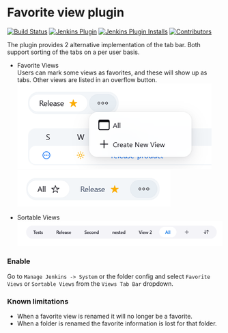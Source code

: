 Favorite view plugin
==============================
[![Build Status](https://ci.jenkins.io/buildStatus/icon?job=Plugins/favorite-view-plugin/master)](https://ci.jenkins.io/job/plugins/job/favorite-view-plugin/)
[![Jenkins Plugin](https://img.shields.io/jenkins/plugin/v/favorite-view.svg)](https://plugins.jenkins.io/favorite-view/)
[![Jenkins Plugin Installs](https://img.shields.io/jenkins/plugin/i/favorite-view.svg?color=blue)](https://plugins.jenkins.io/favorite-view/)
[![Contributors](https://img.shields.io/github/contributors/jenkinsci/favorite-view-plugin.svg)](https://github.com/jenkinsci/favorite-view-plugin/graphs/contributors)

The plugin provides 2 alternative implementation of the tab bar.
Both support sorting of the tabs on a per user basis.
* Favorite Views<br/>
  Users can mark some views as favorites, and these will show up as tabs. Other views are listed in an overflow button.<br/>
  ![Favorite](/docs/favorite-view-selected.png)
  ![Other](/docs/non-favorite-view-selected.png)


* Sortable Views<br/>
  ![Sortable](/docs/sortable.png)

### Enable
Go to `Manage Jenkins -> System` or the folder config and select `Favorite Views` or `Sortable Views` from the `Views Tab Bar` dropdown.


### Known limitations
- When a favorite view is renamed it will no longer be a favorite.
- When a folder is renamed the favorite information is lost for that folder.